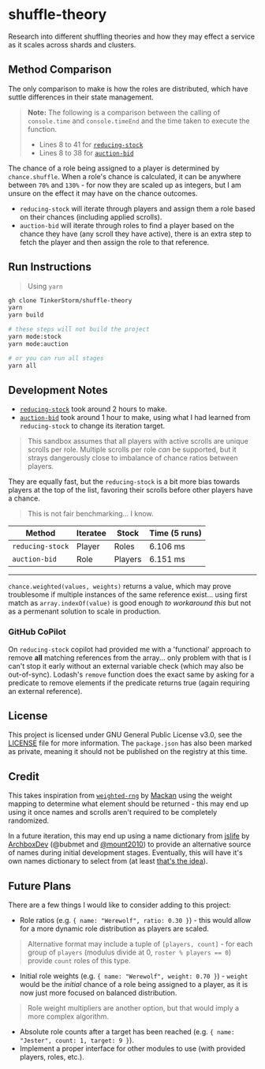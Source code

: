 # shuffle-theory
Research into different shuffling theories and how they may effect a service as it scales across shards and clusters.

## Method Comparison

The only comparison to make is how the roles are distributed, which have suttle differences in their state management.

> **Note:** The following is a comparison between the calling of `console.time` and `console.timeEnd` and the time taken to execute the function.
> - Lines 8 to 41 for [`reducing-stock`](./src/reducing-stock.ts#L8-L41)
> - Lines 8 to 38 for [`auction-bid`](./src/auction-bid.ts#L8-L41)

The chance of a role being assigned to a player is determined by `chance.shuffle`. When a role's chance is calculated, it can be anywhere between `70%` and `130%` - for now they are scaled up as integers, but I am unsure on the effect it may have on the chance outcomes.

- `reducing-stock` will iterate through players and assign them a role based on their chances (including applied scrolls).
- `auction-bid` will iterate through roles to find a player based on the chance they have (any scroll they have active), there is an extra step to fetch the player and then assign the role to that reference.

## Run Instructions

> Using `yarn`

```bash
gh clone TinkerStorm/shuffle-theory
yarn
yarn build

# these steps will not build the project
yarn mode:stock
yarn mode:auction

# or you can run all stages
yarn all
```

## Development Notes

- [`reducing-stock`](./src/reducing-stock.ts#L8-L41) took around 2 hours to make.
- [`auction-bid`](./src/auction-bid.ts#L8-L41) took around 1 hour to make, using what I had learned from `reducing-stock` to change its iteration target.

> This sandbox assumes that all players with active scrolls are unique scrolls per role. Multiple scrolls per role *can* be supported, but it strays dangerously close to imbalance of chance ratios between players.

They are equally fast, but the `reducing-stock` is a bit more bias towards players at the top of the list, favoring their scrolls before other players have a chance.

> This is not fair benchmarking... I know.

| Method | Iteratee | Stock | Time (5 runs) |
| ------ | -------- | ----- | ---- |
| `reducing-stock` | Player | Roles | 6.106 ms |
| `auction-bid` | Role | Players | 6.151 ms |

---

`chance.weighted(values, weights)` returns a value, which may prove troublesome if multiple instances of the same reference exist... using first match as `array.indexOf(value)` is good enough *to workaround this* but not as a permenant solution to scale in production.

### GitHub CoPilot

On `reducing-stock` copilot had provided me with a 'functional' approach to remove **all** matching references from the array... only problem with that is I can't stop it early without an external variable check (which may also be out-of-sync). Lodash's `remove` function does the exact same by asking for a predicate to remove elements if the predicate returns true (again requiring an external reference).

## License

This project is licensed under GNU General Public License v3.0, see the [LICENSE](LICENSE) file for more information. The `package.json` has also been marked as private, meaning it should not be published on the registry at this time.

## Credit

This takes inspiration from [`weighted-rng`](https://npm.im/weighted-rng) by [Mackan](https://github.com/Sven65) using the weight mapping to determine what element should be returned - this may end up using it once names and scrolls aren't required to be completely randomized.

In a future iteration, this may end up using a name dictionary from [jslife](https://github.com/ArchboxDev/jslife) by [ArchboxDev](https://github.com/ArchboxDev) (@bubmet and [@mount2010](https://github.com/mount2010)) to provide an alternative source of names during initial development stages. Eventually, this will have it's own names dictionary to select from (at least [that's the idea](https://github.com/TinkerStorm/names)).

## Future Plans

There are a few things I would like to consider adding to this project:

- Role ratios (e.g. `{ name: "Werewolf", ratio: 0.30 }`) - this would allow for a more dynamic role distribution as players are scaled.
> Alternative format may include a tuple of `[players, count]` - for each group of `players` (modulus divide at 0, `roster % players == 0`) provide `count` roles of this type.
- Initial role weights (e.g. `{ name: "Werewolf", weight: 0.70 }`) - `weight` would be the *initial* chance of a role being assigned to a player, as it is now just more focused on balanced distribution.
> Role weight multipliers are another option, but that would imply a more complex algorithm.
- Absolute role counts after a target has been reached (e.g. `{ name: "Jester", count: 1, target: 9 }`).
- Implement a proper interface for other modules to use (with provided players, roles, etc.).